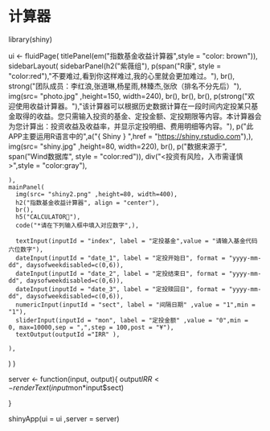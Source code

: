 # 计算器
library(shiny)

ui <- fluidPage(
  titlePanel(em("指数基金收益计算器",style = "color: brown")),
  sidebarLayout(
    sidebarPanel(h2("紫薇组"),
                 p(span("R康", style = "color:red"),"不要难过,看到你这样难过,我的心里就会更加难过。"),
                 br(),
                 strong("团队成员：李红浪,张道琳,杨星雨,林臻杰,张欣（排名不分先后）"),
                 img(src= "photo.jpg" ,height=150, width=240),
                 br(),
                 br(),
                 br(),
                 p(strong("欢迎使用收益计算器。"),"该计算器可以根据历史数据计算在一段时间内定投某只基金取得的收益。您只需输入投资的基金、定投金额、定投期限等内容。本计算器会为您计算出：投资收益及收益率，并显示定投明细、费用明细等内容。"),
                 p("此APP主要运用R语言中的",a("{ Shiny } ",href = "https://shiny.rstudio.com"),),
                 img(src= "shiny.jpg" ,height=80, width=220),
                 br(),
                 p("数据来源于", span("Wind数据库", style = "color:red")),
                 div("<投资有风险，入市需谨慎>",style = "color:gray"),
                 
                 
    ),
    mainPanel(
      img(src= "shiny2.png" ,height=80, width=400),
      h2("指数基金收益计算器", align = "center"),
      br(),
      h5("CALCULATOR🧮"),
      code("*请在下列输入框中填入对应数字",),
      
      textInput(inputId = "index", label = "定投基金",value = "请输入基金代码六位数字"),
      dateInput(inputId = "date_1", label = "定投开始日", format = "yyyy-mm-dd", daysofweekdisabled=c(0,6)),
      dateInput(inputId = "date_2", label = "定投结束日", format = "yyyy-mm-dd", daysofweekdisabled=c(0,6)),
      dateInput(inputId = "date_3", label = "定投赎回日", format = "yyyy-mm-dd", daysofweekdisabled=c(0,6)),
      numericInput(inputId = "sect", label = "间隔日期" ,value = "1",min = "1"),
      sliderInput(inputId = "mon", label = "定投金额" ,value = "0",min =  0, max=10000,sep = ",",step = 100,post = "¥"),
      textOutput(outputId ="IRR" ),
      
    ),
  )
)


server <- function(input, output){
  output$IRR<- renderText(input$mon*input$sect)
  
}

shinyApp(ui = ui ,server = server)




